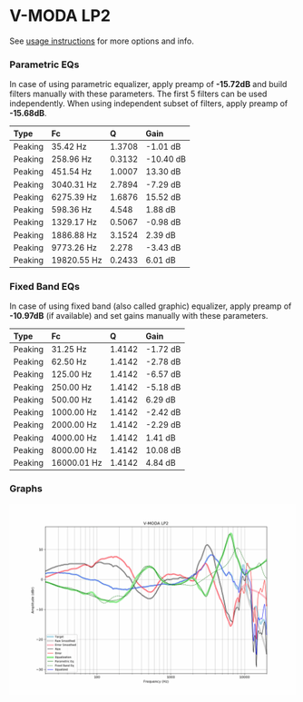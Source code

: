 # V-MODA LP2
See [usage instructions](https://github.com/jaakkopasanen/AutoEq#usage) for more options and info.

### Parametric EQs
In case of using parametric equalizer, apply preamp of **-15.72dB** and build filters manually
with these parameters. The first 5 filters can be used independently.
When using independent subset of filters, apply preamp of **-15.68dB**.

| Type    | Fc          |      Q | Gain      |
|:--------|:------------|:-------|:----------|
| Peaking | 35.42 Hz    | 1.3708 | -1.01 dB  |
| Peaking | 258.96 Hz   | 0.3132 | -10.40 dB |
| Peaking | 451.54 Hz   | 1.0007 | 13.30 dB  |
| Peaking | 3040.31 Hz  | 2.7894 | -7.29 dB  |
| Peaking | 6275.39 Hz  | 1.6876 | 15.52 dB  |
| Peaking | 598.36 Hz   | 4.548  | 1.88 dB   |
| Peaking | 1329.17 Hz  | 0.5067 | -0.98 dB  |
| Peaking | 1886.88 Hz  | 3.1524 | 2.39 dB   |
| Peaking | 9773.26 Hz  | 2.278  | -3.43 dB  |
| Peaking | 19820.55 Hz | 0.2433 | 6.01 dB   |

### Fixed Band EQs
In case of using fixed band (also called graphic) equalizer, apply preamp of **-10.97dB**
(if available) and set gains manually with these parameters.

| Type    | Fc          |      Q | Gain     |
|:--------|:------------|:-------|:---------|
| Peaking | 31.25 Hz    | 1.4142 | -1.72 dB |
| Peaking | 62.50 Hz    | 1.4142 | -2.78 dB |
| Peaking | 125.00 Hz   | 1.4142 | -6.57 dB |
| Peaking | 250.00 Hz   | 1.4142 | -5.18 dB |
| Peaking | 500.00 Hz   | 1.4142 | 6.29 dB  |
| Peaking | 1000.00 Hz  | 1.4142 | -2.42 dB |
| Peaking | 2000.00 Hz  | 1.4142 | -2.29 dB |
| Peaking | 4000.00 Hz  | 1.4142 | 1.41 dB  |
| Peaking | 8000.00 Hz  | 1.4142 | 10.08 dB |
| Peaking | 16000.01 Hz | 1.4142 | 4.84 dB  |

### Graphs
![](./V-MODA%20LP2.png)